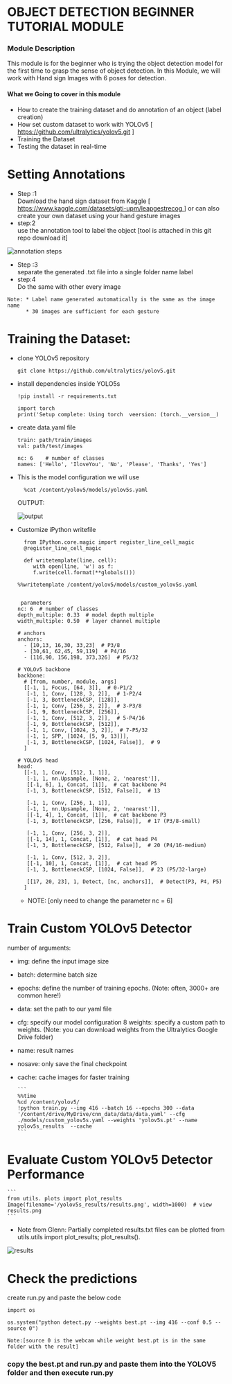 # OBJECT DETECTION BEGINNER TUTORIAL MODULE

<div>
    <h3> Module Description </h3>
        <p>This module is for the beginner who is trying the object detection model for the first time to grasp the sense of object detection.
        In this Module, we will work with Hand sign Images with 6 poses for detection.</p>
         <h4> What we Going to cover in this module </h4>
                <ul>
                      <li>How to create the training dataset and do annotation of an object (label creation)</li>
                      <li>How set custom dataset to work with YOLOv5    [<a href> https://github.com/ultralytics/yolov5.git</a> ]</li>
                      <li>Training the Dataset </li>
                      <li>Testing the dataset in real-time </li>
                </ul>
</div>


# Setting Annotations


<div>
    <ul>
        <li>Step :1 </li>
        Download the hand sign dataset from Kaggle [<a href> https://www.kaggle.com/datasets/gti-upm/leapgestrecog </a>] or can also create your own dataset using your hand gesture images
        <li>step:2</li>
        use the annotation tool to label the object [tool is attached in this git repo download it]
    </ul>
</div>

![annotation steps](https://github.com/MANOJ-S-NEGI/Object_detection_with_YOLOV5/assets/99602627/b01e4496-64bb-469e-b818-e09dafc29567)



<div>
    <ul>
        <li>Step :3 </li>
        separate the generated .txt file into a single folder name label 
        <li>step:4</li>
        Do the same with other every image 
    </ul>
</div>

```
Note: * Label name generated automatically is the same as the image name
      * 30 images are sufficient for each gesture 
```

# Training the Dataset:

* clone YOLOv5 repository
  ```
  git clone https://github.com/ultralytics/yolov5.git
  ```
* install dependencies inside YOLO5s
    ```
    !pip install -r requirements.txt
    
    import torch
    print('Setup complete: Using torch  veersion: (torch.__version__)
    ```
* create data.yaml file
    ```
    train: path/train/images
    val: path/test/images
    
    nc: 6    # number of classes
    names: ['Hello', 'IloveYou', 'No', 'Please', 'Thanks', 'Yes']
    ```
  
* This is the model configuration we will use
    ```
      %cat /content/yolov5/models/yolov5s.yaml
    ```
    OUTPUT:
  
    ![output](https://github.com/MANOJ-S-NEGI/Object_detection_with_YOLOV5/assets/99602627/86014df8-b643-4405-a65b-30507aa719ae)




* Customize iPython writefile
  ```
    from IPython.core.magic import register_line_cell_magic
    @register_line_cell_magic
      
    def writetemplate(line, cell):
       with open(line, 'w') as f:
       f.write(cell.format(**globals()))
  ```
    ```
    %%writetemplate /content/yolov5/models/custom_yolov5s.yaml


     parameters
    nc: 6  # number of classes
    depth_multiple: 0.33  # model depth multiple
    width_multiple: 0.50  # layer channel multiple
    
    # anchors
    anchors:
      - [10,13, 16,30, 33,23]  # P3/8
      - [30,61, 62,45, 59,119]  # P4/16
      - [116,90, 156,198, 373,326]  # P5/32
    
    # YOLOv5 backbone
    backbone:
      # [from, number, module, args]
      [[-1, 1, Focus, [64, 3]],  # 0-P1/2
       [-1, 1, Conv, [128, 3, 2]],  # 1-P2/4
       [-1, 3, BottleneckCSP, [128]],
       [-1, 1, Conv, [256, 3, 2]],  # 3-P3/8
       [-1, 9, BottleneckCSP, [256]],
       [-1, 1, Conv, [512, 3, 2]],  # 5-P4/16
       [-1, 9, BottleneckCSP, [512]],
       [-1, 1, Conv, [1024, 3, 2]],  # 7-P5/32
       [-1, 1, SPP, [1024, [5, 9, 13]]],
       [-1, 3, BottleneckCSP, [1024, False]],  # 9
      ]
    
    # YOLOv5 head
    head:
      [[-1, 1, Conv, [512, 1, 1]],
       [-1, 1, nn.Upsample, [None, 2, 'nearest']],
       [[-1, 6], 1, Concat, [1]],  # cat backbone P4
       [-1, 3, BottleneckCSP, [512, False]],  # 13
    
       [-1, 1, Conv, [256, 1, 1]],
       [-1, 1, nn.Upsample, [None, 2, 'nearest']],
       [[-1, 4], 1, Concat, [1]],  # cat backbone P3
       [-1, 3, BottleneckCSP, [256, False]],  # 17 (P3/8-small)
    
       [-1, 1, Conv, [256, 3, 2]],
       [[-1, 14], 1, Concat, [1]],  # cat head P4
       [-1, 3, BottleneckCSP, [512, False]],  # 20 (P4/16-medium)
    
       [-1, 1, Conv, [512, 3, 2]],
       [[-1, 10], 1, Concat, [1]],  # cat head P5
       [-1, 3, BottleneckCSP, [1024, False]],  # 23 (P5/32-large)
    
       [[17, 20, 23], 1, Detect, [nc, anchors]],  # Detect(P3, P4, P5)
      ]
    ```
    * NOTE: [only need to change the parameter nc = 6]
 
# Train Custom YOLOv5 Detector
number of arguments:

* img: define the input image size
* batch: determine batch size
* epochs: define the number of training epochs. (Note: often, 3000+ are common here!)
* data: set the path to our yaml file
* cfg: specify our model configuration 8 weights: specify a custom path to weights. (Note: you can download weights from the Ultralytics Google Drive folder)
* name: result names
* nosave: only save the final checkpoint
* cache: cache images for faster training

      ```
      %%time
      %cd /content/yolov5/
      !python train.py --img 416 --batch 16 --epochs 300 --data '/content/drive/MyDrive/cnn_data/data/data.yaml' --cfg ./models/custom_yolov5s.yaml --weights 'yolov5s.pt' --name yolov5s_results  --cache
      ```
# Evaluate Custom YOLOv5 Detector Performance
    ```
    from utils. plots import plot_results 
    Image(filename='/yolov5s_results/results.png', width=1000)  # view results.png
    ```
* Note from Glenn: Partially completed results.txt files can be plotted from utils.utils import plot_results; plot_results().
    
![results](https://github.com/MANOJ-S-NEGI/Object_detection_with_YOLOV5/assets/99602627/c3dbf6d6-bb46-4227-9bfa-e471a30c6429)

# Check the predictions
 create run.py and paste the below code
```
import os

os.system("python detect.py --weights best.pt --img 416 --conf 0.5 --source 0")

Note:[source 0 is the webcam while weight best.pt is in the same folder with the result]
```

### copy the best.pt and run.py and paste them into the YOLOV5 folder and then execute run.py
